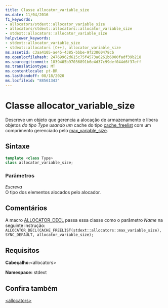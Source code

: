 ```yaml
---
title: Classe allocator_variable_size
ms.date: 11/04/2016
f1_keywords:
- allocators/stdext::allocator_variable_size
- allocators/stdext::allocators::allocator_variable_size
- stdext::allocators::allocator_variable_size
helpviewer_keywords:
- stdext::allocator_variable_size
- stdext::allocators [C++], allocator_variable_size
ms.assetid: c3aa4105-ae45-4385-bbbe-9f23060478cb
ms.openlocfilehash: 24769962d615c75f4573a6261b6000fadf39b218
ms.sourcegitcommit: 1839405b97036891b6e4d37c99def044d6f37eff
ms.translationtype: MT
ms.contentlocale: pt-BR
ms.lasthandoff: 08/18/2020
ms.locfileid: "88561343"
---
```

# <a name="allocator_variable_size-class"></a>Classe allocator_variable_size

Descreve um objeto que gerencia a alocação de armazenamento e libera objetos *do tipo Type usando um* cache do tipo [cache_freelist](cache-freelist-class.md) com um comprimento gerenciado pelo [max_variable_size](max-variable-size-class.md).

## <a name="syntax"></a>Sintaxe

```cpp
template <class Type>
class allocator_variable_size;
```

### <a name="parameters"></a>Parâmetros

*Escreva*\
O tipo dos elementos alocados pelo alocador.

## <a name="remarks"></a>Comentários

A macro [ALLOCATOR_DECL](allocators-functions.md#allocator_decl) passa essa classe como o parâmetro *Name* na seguinte instrução: `ALLOCATOR_DECL(CACHE_FREELIST(stdext::allocators::max_variable_size), SYNC_DEFAULT, allocator_variable_size);`

## <a name="requirements"></a>Requisitos

**Cabeçalho:**\<allocators>

**Namespace:** stdext

## <a name="see-also"></a>Confira também

[\<allocators>](allocators-header.md)
